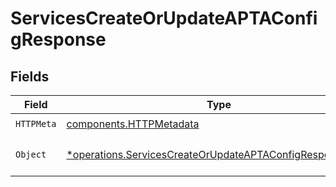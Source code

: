 # ServicesCreateOrUpdateAPTAConfigResponse


## Fields

| Field                                                                                                                               | Type                                                                                                                                | Required                                                                                                                            | Description                                                                                                                         |
| ----------------------------------------------------------------------------------------------------------------------------------- | ----------------------------------------------------------------------------------------------------------------------------------- | ----------------------------------------------------------------------------------------------------------------------------------- | ----------------------------------------------------------------------------------------------------------------------------------- |
| `HTTPMeta`                                                                                                                          | [components.HTTPMetadata](../../models/components/httpmetadata.md)                                                                  | :heavy_check_mark:                                                                                                                  | N/A                                                                                                                                 |
| `Object`                                                                                                                            | [*operations.ServicesCreateOrUpdateAPTAConfigResponseBody](../../models/operations/servicescreateorupdateaptaconfigresponsebody.md) | :heavy_minus_sign:                                                                                                                  | The request has succeeded.                                                                                                          |
